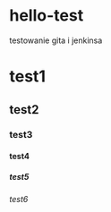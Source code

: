 # hello-test
testowanie gita i jenkinsa
# test1
## test2
### test3
#### test4
##### test5
###### test6

